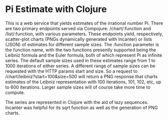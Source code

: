 # Pi Estimate with Clojure

This is a web service that yields estimates of the irrational number Pi. There are two primary endpoints served via Compojure: /chart/:function and /list/:function, with various parameters. These endpoints yield, respectively, scatter-plot charts (PNGs dynamically generated with Incanter) or lists (JSON) of estimates for different sample sizes. The :function parameter is the function name, with the two functions presently supported being the Leibniz formula and the Euler formula, both of which represent Pi as infinite series. The default sample sizes used in these estimates range from 1 to 1000 iterations of either series. A different range of sample sizes can be requested with the HTTP params start and size. So a request to /chart/leibniz?start=100&size=500 will return a PNG response that charts estimates of the Leibniz representation with 100 iterations, 101, 102, etc, up to 600 iterations. Larger sample sizes will of course take more time to compute.

The series are represented in Clojure with the aid of lazy sequences. Incanter was helpful for its sqrt function as well as the generation of PNG charts.